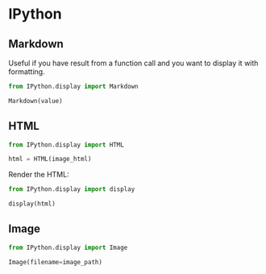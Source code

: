 # IPython

## Markdown

Useful if you have result from a function call and you want to display it with formatting.

```python
from IPython.display import Markdown

Markdown(value)
```


## HTML

```python
from IPython.display import HTML

html = HTML(image_html)
```

Render the HTML:

```python
from IPython.display import display

display(html)
```

## Image

```python
from IPython.display import Image

Image(filename=image_path)
```
